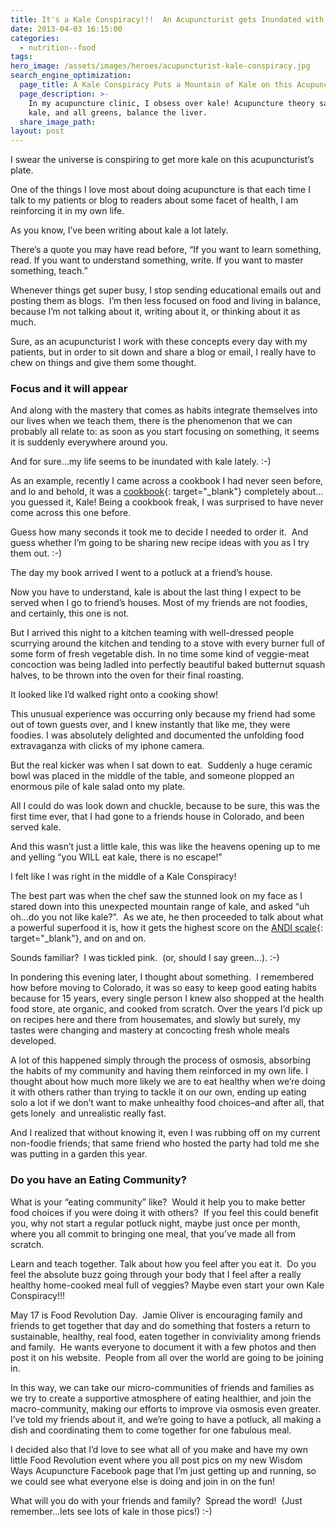 ```yaml
---
title: It's a Kale Conspiracy!!!  An Acupuncturist gets Inundated with Kale...
date: 2013-04-03 16:15:00
categories:
  - nutrition--food
tags:
hero_image: /assets/images/heroes/acupuncturist-kale-conspiracy.jpg
search_engine_optimization:
  page_title: A Kale Conspiracy Puts a Mountain of Kale on this Acupuncturist's plate
  page_description: >-
    In my acupuncture clinic, I obsess over kale! Acupuncture theory says that
    kale, and all greens, balance the liver.
  share_image_path:
layout: post
---
```


I swear the universe is conspiring to get more kale on this acupuncturist’s plate.

One of the things I love most about doing acupuncture is that each time I talk to my patients or blog to readers about some facet of health, I am reinforcing it in my own life.&nbsp;

As you know, I’ve been writing about kale a lot lately.

There’s a quote you may have read before, “If you want to learn something, read. If you want to understand something, write. If you want to master something, teach.”

Whenever things get super busy, I stop sending educational emails out and posting them as blogs.&nbsp; I’m then less focused on food and living in balance, because I’m not talking about it, writing about it, or thinking about it as much.&nbsp;

Sure, as an acupuncturist I work with these concepts every day with my patients, but in order to sit down and share a blog or email, I really have to chew on things and give them some thought.

### Focus and it will appear

And along with the mastery that comes as habits integrate themselves into our lives when we teach them, there is the phenomenon that we can probably all relate to: as soon as you start focusing on something, it seems it is suddenly everywhere around you.

And for sure…my life seems to be inundated with kale lately. :-)

As an example, recently I came across a cookbook I had never seen before, and lo and behold, it was a [cookbook](http://r20.rs6.net/tn.jsp?e=001YN9phbhoq0d4iPz6m8D64ITmcx-T4KzFNNlrLSL3KNUtHWx6ISzYjqdjzBZM8gZNWC4P6LIk3yiWr1hs6NJFssTIdMUCGrgyA65ODzy2BJbWe7CFj0H_Pi9kxv_Kpj5AMR4G6RZNkj9rhStVE2WJBlZRU_2K-xfV){: target="_blank"} completely about…you guessed it, Kale! Being a cookbook freak, I was surprised to have never come across this one before.

Guess how many seconds it took me to decide I needed to order it.&nbsp; And guess whether I’m going to be sharing new recipe ideas with you as I try them out. :-)

The day my book arrived I went to a potluck at a friend’s house.&nbsp;

Now you have to understand, kale is about the last thing I expect to be served when I go to friend’s houses. Most of my friends are not foodies, and certainly, this one is not.

But I arrived this night to a kitchen teaming with well-dressed people scurrying around the kitchen and tending to a stove with every burner full of some form of fresh vegetable dish. In no time some kind of veggie-meat concoction was being ladled into perfectly beautiful baked butternut squash halves, to be thrown into the oven for their final roasting.&nbsp;

It looked like I’d walked right onto a cooking show!&nbsp;

This unusual experience was occurring only because my friend had some out of town guests over, and I knew instantly that like me, they were foodies. I was absolutely delighted and documented the unfolding food extravaganza with clicks of my iphone camera.

But the real kicker was when I sat down to eat.&nbsp; Suddenly a huge ceramic bowl was placed in the middle of the table, and someone plopped an enormous pile of kale salad onto my plate.

All I could do was look down and chuckle, because to be sure, this was the first time ever, that I had gone to a friends house in Colorado, and been served kale.&nbsp;

And this wasn’t just a little kale, this was like the heavens opening up to me and yelling “you WILL eat kale, there is no escape!”&nbsp;

I felt like I was right in the middle of a Kale Conspiracy!

The best part was when the chef saw the stunned look on my face as I stared down into this unexpected mountain range of kale, and asked “uh oh…do you not like kale?”.&nbsp; As we ate, he then proceeded to talk about what a powerful superfood it is, how it gets the highest score on the [ANDI scale](http://r20.rs6.net/tn.jsp?e=001YN9phbhoq0d4iPz6m8D64ITmcx-T4KzFNNlrLSL3KNUtHWx6ISzYjqdjzBZM8gZNWC4P6LIk3yi2zC0sqV4oNMPhRnQNa8kR2r9B_QTtQskc5P91GgQjhnjSLS7DURE0wNzD-YAJxnw=){: target="_blank"}, and on and on.&nbsp;

Sounds familiar?&nbsp; I was tickled pink.&nbsp; (or, should I say green…). :-)

In pondering this evening later, I thought about something.&nbsp; I remembered how before moving to Colorado, it was so easy to keep good eating habits because for 15 years, every single person I knew also shopped at the health food store, ate organic, and cooked from scratch. Over the years I’d pick up on recipes here and there from housemates, and slowly but surely, my tastes were changing and mastery at concocting fresh whole meals developed.&nbsp;

A lot of this happened simply through the process of osmosis, absorbing the habits of my community and having them reinforced in my own life. I thought about how much more likely we are to eat healthy when we’re doing it with others rather than trying to tackle it on our own, ending up eating solo a lot if we don’t want to make unhealthy food choices–and after all, that gets lonely&nbsp; and unrealistic really fast.&nbsp;

And I realized that without knowing it, even I was rubbing off on my current non-foodie friends; that same friend who hosted the party had told me she was putting in a garden this year.

### Do you have an Eating Community?

What is your “eating community” like?&nbsp; Would it help you to make better food choices if you were doing it with others?&nbsp; If you feel this could benefit you, why not start a regular potluck night, maybe just once per month, where you all commit to bringing one meal, that you’ve made all from scratch.

Learn and teach together. Talk about how you feel after you eat it.&nbsp; Do you feel the absolute buzz going through your body that I feel after a really healthy home-cooked meal full of veggies? Maybe even start your own Kale Conspiracy!!!

May 17 is Food Revolution Day.&nbsp; Jamie Oliver is encouraging family and friends to get together that day and do something that fosters a return to sustainable, healthy, real food, eaten together in conviviality among friends and family.&nbsp; He wants everyone to document it with a few photos and then post it on his website.&nbsp; People from all over the world are going to be joining in.&nbsp;

In this way, we can take our micro-communities of friends and families as we try to create a supportive atmosphere of eating healthier, and join the macro-community, making our efforts to improve via osmosis even greater.&nbsp; I’ve told my friends about it, and we’re going to have a potluck, all making a dish and coordinating them to come together for one fabulous meal.

I decided also that I’d love to see what all of you make and have my own little Food Revolution event where you all post pics on my new Wisdom Ways Acupuncture Facebook page that I’m just getting up and running, so we could see what everyone else is doing and join in on the fun!

What will you do with your friends and family?&nbsp; Spread the word!&nbsp; (Just remember…lets see lots of kale in those pics!) :-)